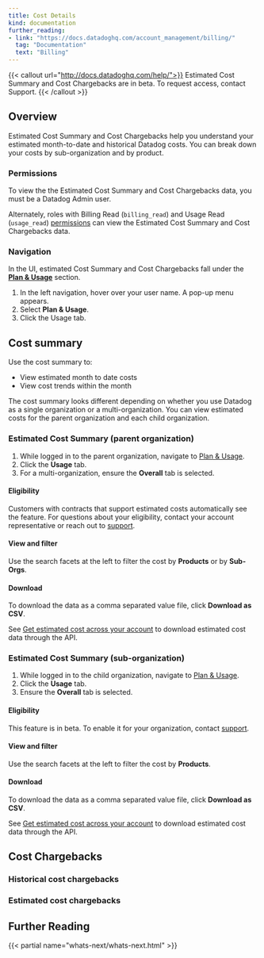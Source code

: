 ```yaml
---
title: Cost Details
kind: documentation
further_reading:
- link: "https://docs.datadoghq.com/account_management/billing/"
  tag: "Documentation"
  text: "Billing"
---
```


{{< callout url="http://docs.datadoghq.com/help/">}}
  Estimated Cost Summary and Cost Chargebacks are in beta. To request access, contact Support.
{{< /callout >}} 

## Overview

Estimated Cost Summary and Cost Chargebacks help you understand your estimated month-to-date and historical Datadog costs. You can break down your costs by sub-organization and by product.

### Permissions

To view the the Estimated Cost Summary and Cost Chargebacks data, you must be a Datadog Admin user.

Alternately, roles with Billing Read (`billing_read`) and Usage Read (`usage_read`) [permissions][1] can view the Estimated Cost Summary and Cost Chargebacks data.

### Navigation

In the UI, estimated Cost Summary and Cost Chargebacks fall under the [**Plan & Usage**][2] section.
1. In the left navigation, hover over your user name. A pop-up menu appears.
1. Select **Plan & Usage**. 
1. Click the Usage tab.

## Cost summary

Use the cost summary to:
- View estimated month to date costs
- View cost trends within the month

The cost summary looks different depending on whether you use Datadog as a single organization or a multi-organization. You can view estimated costs for the parent organization and each child organization. 

### Estimated Cost Summary (parent organization)

1. While logged in to the parent organization, navigate to [Plan & Usage][2].
1. Click the **Usage** tab.
1. For a multi-organization, ensure the **Overall** tab is selected.

#### Eligibility

Customers with contracts that support estimated costs automatically see the feature. For questions about your eligibility, contact your account representative or reach out to [support][3].

#### View and filter

Use the search facets at the left to filter the cost by **Products** or by **Sub-Orgs**.

#### Download

To download the data as a comma separated value file, click **Download as CSV**.

See [Get estimated cost across your account][4] to download estimated cost data through the API.

### Estimated Cost Summary (sub-organization)

1. While logged in to the child organization, navigate to [Plan & Usage][2].
1. Click the **Usage** tab.
1. Ensure the **Overall** tab is selected.

#### Eligibility

This feature is in beta. To enable it for your organization, contact [support][3].

#### View and filter

Use the search facets at the left to filter the cost by **Products**.

#### Download

To download the data as a comma separated value file, click **Download as CSV**.

See [Get estimated cost across your account][4] to download estimated cost data through the API.

## Cost Chargebacks

### Historical cost chargebacks

### Estimated cost chargebacks

## Further Reading

{{< partial name="whats-next/whats-next.html" >}}

[1]: /account_management/rbac/
[2]: https://app.datadoghq.com/billing/usage
[3]: /help/
[4]: /api/latest/usage-metering/#get-estimated-cost-across-your-account
